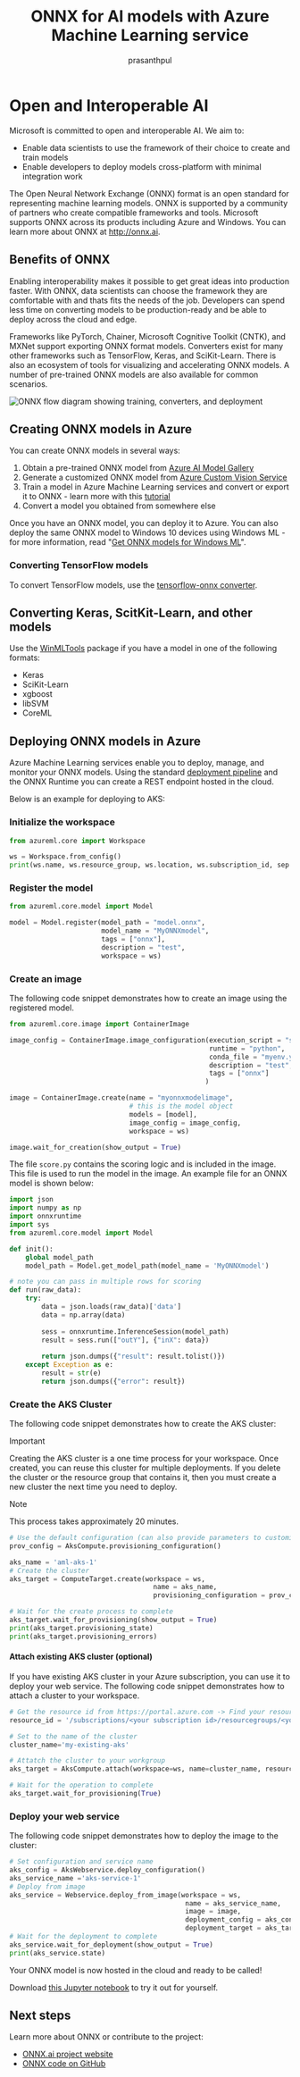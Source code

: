 ﻿---
title: ONNX for AI models with Azure Machine Learning service
description: Learn how to use ONNX and Azure Machine Learning together. 
services: machine-learning
ms.service: machine-learning
ms.component: core
ms.topic: conceptual
ms.author: prasantp
author: prasanthpul
ms.date: 09/24/2018
---

# Open and Interoperable AI

Microsoft is committed to open and interoperable AI. We aim to: 
* Enable data scientists to use the framework of their choice to create and train models 
* Enable developers to deploy models cross-platform with minimal integration work 

The Open Neural Network Exchange (ONNX) format is an open standard for representing machine learning models. ONNX is supported by a community of partners who create compatible frameworks and tools. Microsoft supports ONNX across its products including Azure and Windows. You can learn more about ONNX at http://onnx.ai. 

## Benefits of ONNX

Enabling interoperability makes it possible to get great ideas into production faster. With ONNX, data scientists can choose the framework they are comfortable with and thats fits the needs of the job. Developers can spend less time on converting models to be production-ready and be able to deploy across the cloud and edge.  

Frameworks like PyTorch, Chainer, Microsoft Cognitive Toolkit (CNTK), and MXNet support exporting ONNX format models. Converters exist for many other frameworks such as TensorFlow, Keras, and SciKit-Learn. There is also an ecosystem of tools for visualizing and accelerating ONNX models. A number of pre-trained ONNX models are also available for common scenarios.

![ONNX flow diagram showing training, converters, and deployment](media/concept-onnx/onnx.png)

## Creating ONNX models in Azure

You can create ONNX models in several ways:
1. Obtain a pre-trained ONNX model from [Azure AI Model Gallery](https://gallery.azure.ai/models)
2. Generate a customized ONNX model from [Azure Custom Vision Service](https://docs.microsoft.com/en-us/azure/cognitive-services/Custom-Vision-Service/)
3. Train a model in Azure Machine Learning services and convert or export it to ONNX - learn more with this [tutorial](http://aka.ms/aml-onnx-training-notebook)
4. Convert a model you obtained from somewhere else

Once you have an ONNX model, you can deploy it to Azure. You can also deploy the same ONNX model to Windows 10 devices using Windows ML - for more information, read "[Get ONNX models for Windows ML](https://docs.microsoft.com/en-us/windows/ai/)".

### Converting TensorFlow models

To convert TensorFlow models, use the [tensorflow-onnx converter](https://github.com/onnx/tensorflow-onnx).

## Converting Keras, ScitKit-Learn, and other models

Use the [WinMLTools](https://docs.microsoft.com/en-us/windows/ai/convert-model-winmltools) package if you have a model in one of the following formats:
* Keras
* SciKit-Learn
* xgboost
* libSVM
* CoreML

## Deploying ONNX models in Azure

Azure Machine Learning services enable you to deploy, manage, and monitor your ONNX models. Using the standard [deployment pipeline](https://docs.microsoft.com/en-us/azure/machine-learning/service/concept-model-management-and-deployment) and the ONNX Runtime you can create a REST endpoint hosted in the cloud.

Below is an example for deploying to AKS:

### Initialize the workspace

```python
from azureml.core import Workspace

ws = Workspace.from_config()
print(ws.name, ws.resource_group, ws.location, ws.subscription_id, sep = '\n')
```

### Register the model

```python
from azureml.core.model import Model

model = Model.register(model_path = "model.onnx",
                       model_name = "MyONNXmodel",
                       tags = ["onnx"],
                       description = "test",
                       workspace = ws)
```

### Create an image

The following code snippet demonstrates how to create an image using the registered model.

```python
from azureml.core.image import ContainerImage

image_config = ContainerImage.image_configuration(execution_script = "score.py",
                                                  runtime = "python",
                                                  conda_file = "myenv.yml",
                                                  description = "test",
                                                  tags = ["onnx"]
                                                 )

image = ContainerImage.create(name = "myonnxmodelimage",
                              # this is the model object
                              models = [model],
                              image_config = image_config,
                              workspace = ws)

image.wait_for_creation(show_output = True)
```

The file `score.py` contains the scoring logic and is included in the image. This file is used to run the model in the image. An example file for an ONNX model is shown below:

```python
import json
import numpy as np
import onnxruntime
import sys
from azureml.core.model import Model

def init():
    global model_path
    model_path = Model.get_model_path(model_name = 'MyONNXmodel')

# note you can pass in multiple rows for scoring
def run(raw_data):
    try:
        data = json.loads(raw_data)['data']
        data = np.array(data)
        
        sess = onnxruntime.InferenceSession(model_path)
        result = sess.run(["outY"], {"inX": data})
        
        return json.dumps({"result": result.tolist()})
    except Exception as e:
        result = str(e)
        return json.dumps({"error": result})
```

### Create the AKS Cluster

The following code snippet demonstrates how to create the AKS cluster:

> [!IMPORTANT]
> Creating the AKS cluster is a one time process for your workspace. Once created, you can reuse this cluster for multiple deployments. If you delete the cluster or the resource group that contains it, then you must create a new cluster the next time you need to deploy.

> [!NOTE]
> This process takes approximately 20 minutes.

```python
# Use the default configuration (can also provide parameters to customize)
prov_config = AksCompute.provisioning_configuration()

aks_name = 'aml-aks-1' 
# Create the cluster
aks_target = ComputeTarget.create(workspace = ws, 
                                    name = aks_name, 
                                    provisioning_configuration = prov_config)

# Wait for the create process to complete
aks_target.wait_for_provisioning(show_output = True)
print(aks_target.provisioning_state)
print(aks_target.provisioning_errors)
```

#### Attach existing AKS cluster (optional)

If you have existing AKS cluster in your Azure subscription, you can use it to deploy your web service. The following code snippet demonstrates how to attach a cluster to your workspace.

```python
# Get the resource id from https://portal.azure.com -> Find your resource group -> click on the Kubernetes service -> Properties
resource_id = '/subscriptions/<your subscription id>/resourcegroups/<your resource group>/providers/Microsoft.ContainerService/managedClusters/<your aks service name>'

# Set to the name of the cluster
cluster_name='my-existing-aks' 

# Attatch the cluster to your workgroup
aks_target = AksCompute.attach(workspace=ws, name=cluster_name, resource_id=resource_id)

# Wait for the operation to complete
aks_target.wait_for_provisioning(True)
```

### Deploy your web service

The following code snippet demonstrates how to deploy the image to the cluster:

```python
# Set configuration and service name
aks_config = AksWebservice.deploy_configuration()
aks_service_name ='aks-service-1'
# Deploy from image
aks_service = Webservice.deploy_from_image(workspace = ws, 
                                            name = aks_service_name,
                                            image = image,
                                            deployment_config = aks_config,
                                            deployment_target = aks_target)
# Wait for the deployment to complete
aks_service.wait_for_deployment(show_output = True)
print(aks_service.state)	
```

Your ONNX model is now hosted in the cloud and ready to be called!


Download [this Jupyter notebook](https://aka.ms/aml-onnx-notebook) to try it out for yourself. 

## Next steps

Learn more about ONNX or contribute to the project:
+ [ONNX.ai project website](http://ONNX.ai)
+ [ONNX code on GitHub](https://github.com/onnx/onnx)